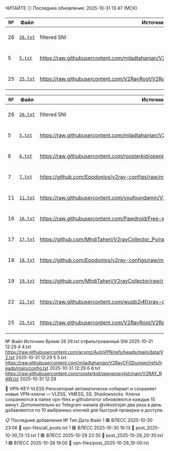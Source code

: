 ЧИТАЙТЕ
🕓 Последнее обновление: 2025-10-31 13:47 (МСК)

| № | Файл | Источник | Время |
|--|--|--|--|
| 26 | [`26.txt`](https://github.com/kort0881/vpn-key-vless/raw/refs/heads/main/githubmirror/26.txt) | filtered SNI | 2025-10-31 13:47 |
| 5 | [`5.txt`](https://github.com/kort0881/vpn-key-vless/raw/refs/heads/main/githubmirror/5.txt) | https://raw.githubusercontent.com/miladtahanian/V2RayCFGDumper/refs/heads/main/config.txt | 2025-10-31 13:47 |
| 25 | [`25.txt`](https://github.com/kort0881/vpn-key-vless/raw/refs/heads/main/githubmirror/25.txt) | https://raw.githubusercontent.com/V2RayRoot/V2RayConfig/refs/heads/main/Config/vless.txt | 2025-10-31 13:47 |

| № | Файл | Источник | Время |
|--|--|--|--|
| 26 | [`26.txt`](https://github.com/kort0881/vpn-key-vless/raw/refs/heads/main/githubmirror/26.txt) | filtered SNI | 2025-10-31 13:28 |
| 5 | [`5.txt`](https://github.com/kort0881/vpn-key-vless/raw/refs/heads/main/githubmirror/5.txt) | https://raw.githubusercontent.com/miladtahanian/V2RayCFGDumper/refs/heads/main/config.txt | 2025-10-31 13:28 |
| 6 | [`6.txt`](https://github.com/kort0881/vpn-key-vless/raw/refs/heads/main/githubmirror/6.txt) | https://raw.githubusercontent.com/roosterkid/openproxylist/main/V2RAY_RAW.txt | 2025-10-31 13:28 |
| 7 | [`7.txt`](https://github.com/kort0881/vpn-key-vless/raw/refs/heads/main/githubmirror/7.txt) | https://github.com/Epodonios/v2ray-configs/raw/main/Splitted-By-Protocol/trojan.txt | 2025-10-31 13:28 |
| 11 | [`11.txt`](https://github.com/kort0881/vpn-key-vless/raw/refs/heads/main/githubmirror/11.txt) | https://raw.githubusercontent.com/youfoundamin/V2rayCollector/main/mixed_iran.txt | 2025-10-31 13:28 |
| 16 | [`16.txt`](https://github.com/kort0881/vpn-key-vless/raw/refs/heads/main/githubmirror/16.txt) | https://raw.githubusercontent.com/Pawdroid/Free-servers/refs/heads/main/sub | 2025-10-31 13:28 |
| 17 | [`17.txt`](https://github.com/kort0881/vpn-key-vless/raw/refs/heads/main/githubmirror/17.txt) | https://github.com/MhdiTaheri/V2rayCollector_Py/raw/refs/heads/main/sub/Mix/mix.txt | 2025-10-31 13:28 |
| 18 | [`18.txt`](https://github.com/kort0881/vpn-key-vless/raw/refs/heads/main/githubmirror/18.txt) | https://github.com/Epodonios/v2ray-configs/raw/main/Splitted-By-Protocol/vmess.txt | 2025-10-31 13:28 |
| 19 | [`19.txt`](https://github.com/kort0881/vpn-key-vless/raw/refs/heads/main/githubmirror/19.txt) | https://github.com/MhdiTaheri/V2rayCollector/raw/refs/heads/main/sub/mix | 2025-10-31 13:28 |
| 22 | [`22.txt`](https://github.com/kort0881/vpn-key-vless/raw/refs/heads/main/githubmirror/22.txt) | https://raw.githubusercontent.com/wuqb2i4f/xray-config-toolkit/main/output/base64/mix-uri | 2025-10-31 13:28 |
| 25 | [`25.txt`](https://github.com/kort0881/vpn-key-vless/raw/refs/heads/main/githubmirror/25.txt) | https://raw.githubusercontent.com/V2RayRoot/V2RayConfig/refs/heads/main/Config/vless.txt | 2025-10-31 13:28 |

№	Файл	Источник	Время
26	26.txt	отфильтрованный SNI	2025-10-31 12:29
4	4.txt	https://raw.githubusercontent.com/acymz/AutoVPN/refs/heads/main/data/V2.txt	2025-10-31 12:29
5	5.txt	https://raw.githubusercontent.com/miladtahanian/V2RayCFGDumper/refs/heads/main/config.txt	2025-10-31 12:29
6	6.txt	https://raw.githubusercontent.com/roosterkid/openproxylist/main/V2RAY_RAW.txt	2025-10-31 12:29

🔐 VPN-KEY-VLESS
Репозиторий автоматически собирает и сохраняет новые VPN-ключи — VLESS, VMESS, SS, Shadowsocks.
Ключи сохраняются в папке vpn-files и githubmirror обновляются каждые 15 минут.
Дополнительно из Telegram-канала @vlesstrojan два раза в день добавляются по 10 выбранных ключей для быстрой проверки и доступа.

📋 Последние добавления
№	Тип	Дата	Файл
1	🟩 ВЛЕСС	2025-10-30 23:06	📄 vpn-files/all_posts.txt
1	🟩 ВЛЕСС	2025-10-30 16:13	📄 post_2025-10-30_13-13.txt
1	🟩 ВЛЕСС	2025-10-29 23:30	📄 post_2025-10-29_20-30.txt
1	🟩 ВЛЕСС	2025-10-28 19:00	📄 vpn-files/post_2025-10-28_19-00.txt


